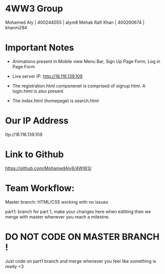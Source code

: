 # 4WW3 Group
Mohamed Aly | 400244055 | alym8
Mehak Rafi Khan | 400260674 | khanm294


# Important Notes

- Animations present in Mobile view Menu Bar, Sign Up Page Form, Log in Page Form

- Live server IP: http://18.116.139.109

- The registration.html componenet is comprised of signup.html. A login.html is also present

- The index.html (homepage) is search.html


# Our IP Address
ttp://18.116.139.109

# Link to Github
https://github.com/MohamedAly8/4WW3/


# Team Workflow:

Master branch: HTML/CSS working with no issues

part1: branch for part 1, make your changes here when editting then we merge with master whenever you reach a milestne. 


# DO NOT CODE ON MASTER BRANCH !

Just code on part1 branch and merge whenever you feel like something is ready <3
